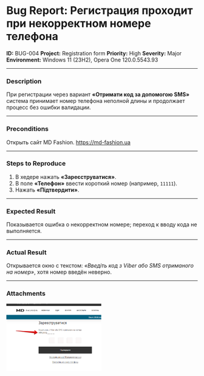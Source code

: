 # Bug Report: Регистрация проходит при некорректном номере телефона

**ID:** BUG-004
**Project:** Registration form
**Priority:** High
**Severity:** Major
**Environment:** Windows 11 (23H2), Opera One 120.0.5543.93

---

### Description
При регистрации через вариант **«Отримати код за допомогою SMS»** система принимает номер телефона неполной длины и продолжает процесс без ошибки валидации.

---

### Preconditions
Открыть сайт MD Fashion. https://md-fashion.ua

---

### Steps to Reproduce
1. В хедере нажать **«Зареєструватися»**.
2. В поле **«Телефон»** ввести короткий номер (например, `11111`).
3. Нажать **«Підтвердити»**.

---

### Expected Result
Показывается ошибка о некорректном номере; переход к вводу кода не выполняется.

---

### Actual Result
Открывается окно с текстом: *«Введіть код з Viber або SMS отриманого на номер»*, хотя номер введён неверно.

---

### Attachments
<img src="screenshots/bug4.png" width="250"/>